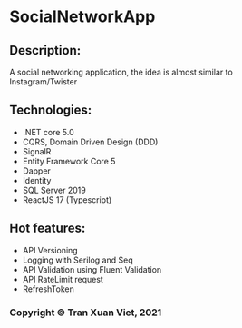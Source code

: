 # SocialNetworkApp
## Description:
A social networking application, the idea is almost similar to Instagram/Twister

## Technologies:
- .NET core 5.0
- CQRS, Domain Driven Design (DDD)
- SignalR
- Entity Framework Core 5
- Dapper
- Identity
- SQL Server 2019
- ReactJS 17 (Typescript)

## Hot features:
- API Versioning
- Logging with Serilog and Seq
- API Validation using Fluent Validation
- API RateLimit request
- RefreshToken


### Copyright © Tran Xuan Viet, 2021
